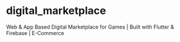 # digital_marketplace

Web & App Based Digital Marketplace for Games | Built with Flutter & Firebase | E-Commerce
